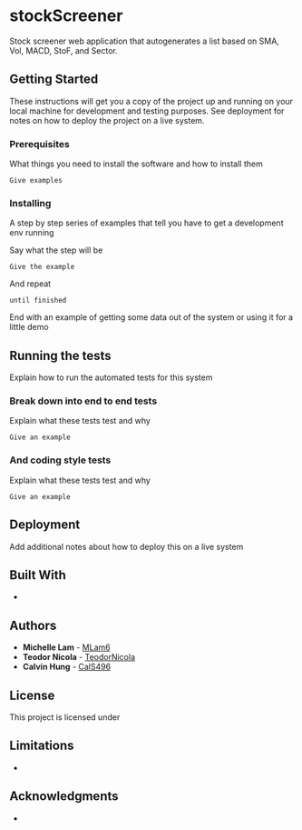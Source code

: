 # stockScreener
Stock screener web application that autogenerates a list based on SMA, Vol, MACD, StoF, and Sector.

## Getting Started

These instructions will get you a copy of the project up and running on your local machine for development and testing purposes. See deployment for notes on how to deploy the project on a live system.

### Prerequisites

What things you need to install the software and how to install them

```
Give examples
```

### Installing

A step by step series of examples that tell you have to get a development env running

Say what the step will be

```
Give the example
```

And repeat

```
until finished
```

End with an example of getting some data out of the system or using it for a little demo

## Running the tests

Explain how to run the automated tests for this system

### Break down into end to end tests

Explain what these tests test and why

```
Give an example
```

### And coding style tests

Explain what these tests test and why

```
Give an example
```

## Deployment

Add additional notes about how to deploy this on a live system

## Built With

* 

## Authors

* **Michelle Lam** - [MLam6](https://github.com/mlam6)
* **Teodor Nicola** - [TeodorNicola](https://github.com/TeodorNicola)
* **Calvin Hung** - [CalS496](https://github.com/CalS496)

## License

This project is licensed under 
## Limitations

* 

## Acknowledgments

* 
